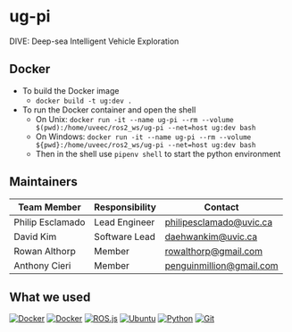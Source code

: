 # ug-pi

DIVE: Deep-sea Intelligent Vehicle Exploration

## Docker

- To build the Docker image
  - `docker build -t ug:dev .`
- To run the Docker container and open the shell
  - On Unix: `docker run -it --name ug-pi --rm --volume $(pwd):/home/uveec/ros2_ws/ug-pi --net=host ug:dev bash`
  - On Windows: `docker run -it --name ug-pi --rm --volume ${pwd}:/home/uveec/ros2_ws/ug-pi --net=host ug:dev bash`
  - Then in the shell use `pipenv shell` to start the python environment

## Maintainers

| Team Member      | Responsibility | Contact                  |
| ---------------- | -------------- | ------------------------ |
| Philip Esclamado | Lead Engineer  | philipesclamado@uvic.ca  |
| David Kim        | Software Lead  | daehwankim@uvic.ca       |
| Rowan Althorp    | Member         | rowalthorp@gmail.com     |
| Anthony Cieri    | Member         | penguinmillion@gmail.com |

## What we used

[<img alt="Docker" src="https://img.shields.io/badge/-RaspberryPi-C51A4A?style=for-the-badge&logo=Raspberry-Pi" />](https://www.raspberrypi.com) [<img alt="Docker" src="https://img.shields.io/badge/docker-%230db7ed.svg?style=for-the-badge&logo=docker&logoColor=white" />](https://www.docker.com) [<img alt="ROS.js" src="https://img.shields.io/badge/ros-%230A0FF9.svg?style=for-the-badge&logo=ros&logoColor=white" />](https://www.ros.org) [<img alt="Ubuntu" src="https://img.shields.io/badge/Ubuntu-E95420?style=for-the-badge&logo=ubuntu&logoColor=white" />](https://ubuntu.com) [<img alt="Python" src="https://img.shields.io/badge/python-3670A0?style=for-the-badge&logo=python&logoColor=ffdd54" />](https://www.python.org) [<img alt="Git" src="https://img.shields.io/badge/git-%23F05033.svg?style=for-the-badge&logo=git&logoColor=white" />](https://git-scm.com)
